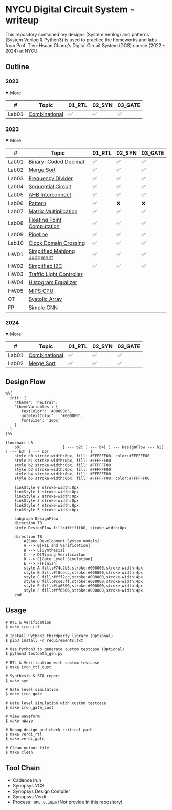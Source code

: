 # NYCU Digital Circuit System - writeup
This repository contained my designs (System Verilog) and patterns (System Verilog & Python3) is used to practice the homeworks and labs from Prof. Tien-Hsuan Chang's Digital Circuit System (DCS) course (2022 ~ 2024) at NYCU.

## Outline

### 2022
<details open>
<summary>More</summary>

| #     | Topic                                       | 01_RTL | 02_SYN | 03_GATE |
| ----- | ------------------------------------------- | ------ | ------ | ------- |
| Lab01 | [Combinational](./2022/Lab01/DCS_Lab01.pdf) | ✅      | ✅      | ✅       |

</details>

### 2023
<details open>
<summary>More</summary>

| #     | Topic                                                    | 01_RTL | 02_SYN | 03_GATE |
| ----- | -------------------------------------------------------- | ------ | ------ | ------- |
| Lab01 | [Binary-Coded Decimal](./2023/Lab01/DCS_Lab01.pdf)       | ✅      | ✅      | ✅       |
| Lab02 | [Merge Sort](./2023/Lab02/DCS_Lab02.pdf)                 | ✅      | ✅      | ✅       |
| Lab03 | [Frequency Divider](./2023/Lab03/DCS_Lab03.pdf)          | ✅      | ✅      | ✅       |
| Lab04 | [Sequential Circuit](./2023/Lab04/DCS_Lab04.pdf)         | ✅      | ✅      | ✅       |
| Lab05 | [AHB Interconnect](./2023/Lab05/DCS_Lab05.pdf)           | ✅      | ✅      | ✅       |
| Lab06 | [Pattern](./2023/Lab06/DCS_Lab06.pdf)                    | ✅      | ❌      | ❌       |
| Lab07 | [Matrix Multiplication](./2023/Lab07/DCS_Lab07.pdf)      | ✅      | ✅      | ✅       |
| Lab08 | [Floating Point Computation](./2023/Lab08/DCS_Lab08.pdf) | ✅      | ✅      | ✅       |
| Lab09 | [Pipeline](./2023/Lab09/DCS_Lab09.pdf)                   | ✅      | ✅      | ✅       |
| Lab10 | [Clock Domain Crossing](./2023/Lab10/DCS_Lab10.pdf)      | ✅      | ✅      | ✅       |
| HW01  | [Simplified Mahjong Judgment](./2023/HW01/DCS_HW01.pdf)  | ✅      | ✅      | ✅       |
| HW02  | [Simplified I2C](./2023/HW02/DCS_HW02.pdf)               | ✅      | ✅      | ✅       |
| HW03  | [Traffic Light Controller](./2023/HW03/DCS_HW03.pdf)     |        |        |         |
| HW04  | [Histogram Equalizer](./2023/HW04/DCS_HW04.pdf)          |        |        |         |
| HW05  | [MIPS CPU](./2023/HW05/DCS_HW05.pdf)                     |        |        |         |
| OT    | [Systolic Array](./2023/OT/OT.pdf)                       |        |        |         |
| FP    | [Simple CNN](./2023/Final/DCS_Final_Project.pdf)         |        |        |         |

</details>

### 2024
<details open>
<summary>More</summary>

| #     | Topic                                       | 01_RTL | 02_SYN | 03_GATE |
| ----- | ------------------------------------------- | ------ | ------ | ------- |
| Lab01 | [Combinational](./2024/Lab01/DCS_Lab01.pdf) | ✅      | ✅      | ✅       |
| Lab02 | [Merge Sort](./2024/Lab02/DCS_Lab02.pdf)    | ✅      | ✅      | ✅       |

</details>

## Design Flow
```mermaid
%%{
  init: {
    'theme': 'neutral',
    'themeVariables': {
      'textColor': '#000000',
      'noteTextColor' : '#000000',
      'fontSize': '20px'
    }
  }
}%%

flowchart LR
    b0[                  ] --- b2[ ] --- b4[ ] --- DesignFlow --- b1[ ] --- b3[ ] --- b5[                  ]
    style b0 stroke-width:0px, fill: #FFFFFF00, color:#FFFFFF00
    style b1 stroke-width:0px, fill: #FFFFFF00
    style b2 stroke-width:0px, fill: #FFFFFF00
    style b3 stroke-width:0px, fill: #FFFFFF00
    style b4 stroke-width:0px, fill: #FFFFFF00
    style b5 stroke-width:0px, fill: #FFFFFF00, color:#FFFFFF00

    linkStyle 0 stroke-width:0px
    linkStyle 1 stroke-width:0px
    linkStyle 2 stroke-width:0px
    linkStyle 3 stroke-width:0px
    linkStyle 4 stroke-width:0px
    linkStyle 5 stroke-width:0px
    
    subgraph DesignFlow
    direction TB
    style DesignFlow fill:#ffffff00, stroke-width:0px

    direction TB
        A[Spec Development System models]
        A --> B[RTL and Verification]
        B --> C[Synthesis]
        C --> D[Timing Verificaiton]
        D --> E[Gate Level Simulation]
        E --> F[Finish]
        style A fill:#74c2b5,stroke:#000000,stroke-width:4px
        style B fill:#f8cecc,stroke:#000000,stroke-width:4px
        style C fill:#fff2cc,stroke:#000000,stroke-width:4px
        style D fill:#cce5ff,stroke:#000000,stroke-width:4px
        style E fill:#fa6800,stroke:#000000,stroke-width:4px
        style F fill:#ff6666,stroke:#000000,stroke-width:4px
    end
```

## Usage
```shell
# RTL & Verification
$ make irun_rtl

# Install Python3 thirdparty library (Optional)
$ pip3 install -r requirements.txt

# Use Python3 to generate custom testcase (Optional)
$ python3 testdata_gen.py

# RTL & Verification with custom testcase
$ make irun_rtl_cust

# Synthesis & STA report
$ make syn

# Gate level simulation
$ make irun_gate

# Gate level simulation with custom testcase
$ make irun_gate_cust

# View waveform
$ make nWave

# Debug design and check critical path
$ make verdi_rtl
$ make verdi_gate

# Clean output file
$ make clean
```

## Tool Chain
* Cadence irun
* Synopsys VCS
* Synopsys Design Compiler
* Synopsys Verdi
* Process : `UMC 0.18µm` (Not provide in this repository)
